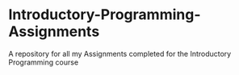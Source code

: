 # Introductory-Programming-Assignments
A repository for all my Assignments completed for the Introductory Programming course 
